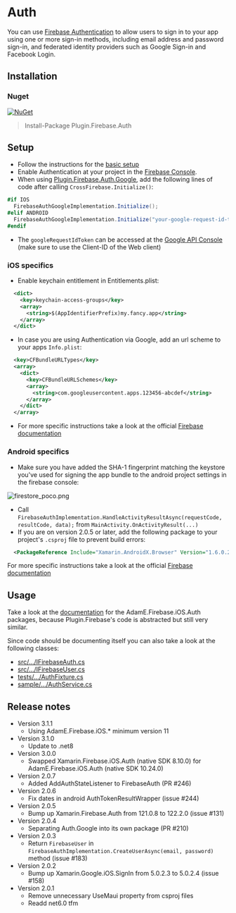 # Auth

You can use [Firebase Authentication](https://firebase.google.com/docs/auth) to allow users to sign in to your app using one or more sign-in methods, including email address and password sign-in, and federated identity providers such as Google Sign-in and Facebook Login.

## Installation
### Nuget
[![NuGet](https://img.shields.io/nuget/v/plugin.firebase.auth.svg?maxAge=86400&style=flat)](https://www.nuget.org/packages/Plugin.Firebase.Auth/)

> Install-Package Plugin.Firebase.Auth

## Setup

- Follow the instructions for the [basic setup](https://github.com/TobiasBuchholz/Plugin.Firebase/blob/master/README.md#basic-setup)
- Enable Authentication at your project in the [Firebase Console](https://console.firebase.google.com/).
- When using [Plugin.Firebase.Auth.Google](https://www.nuget.org/packages/Plugin.Firebase.Auth.Google/), add the following lines of code after calling `CrossFirebase.Initialize()`:
```c#
#if IOS
  FirebaseAuthGoogleImplementation.Initialize();
#elif ANDROID
  FirebaseAuthGoogleImplementation.Initialize("your-google-request-id-token");
#endif
```
- The `googleRequestIdToken` can be accessed at the [Google API Console](https://console.developers.google.com/apis/credentials) (make sure to use the Client-ID of the Web client)

### iOS specifics
- Enable keychain entitlement in Entitlements.plist:

```xml
  <dict>
    <key>keychain-access-groups</key>
    <array>
      <string>$(AppIdentifierPrefix)my.fancy.app</string>
    </array>
  </dict>
```
- In case you are using Authentication via Google, add an url scheme to your apps `Info.plist`:
```xml
  <key>CFBundleURLTypes</key>
  <array>
    <dict>
      <key>CFBundleURLSchemes</key>
      <array>
        <string>com.googleusercontent.apps.123456-abcdef</string>
      </array>
    </dict>
  </array>
```
- For more specific instructions take a look at the official [Firebase documentation](https://firebase.google.com/docs/auth/ios/start?hl=en)

### Android specifics

- Make sure you have added the SHA-1 fingerprint matching the keystore you've used for signing the app bundle to the android project settings in the firebase console: 

![firestore_poco.png](../art/project_settings_sha1.png)
- Call `FirebaseAuthImplementation.HandleActivityResultAsync(requestCode, resultCode, data);` from `MainActivity.OnActivityResult(...)`
- If you are on version 2.0.5 or later, add the following package to your project's `.csproj` file to prevent build errors:
```xml
  <PackageReference Include="Xamarin.AndroidX.Browser" Version="1.6.0.2" />
```

For more specific instructions take a look at the official [Firebase documentation](https://firebase.google.com/docs/auth/android/start?hl=en)

## Usage

Take a look at the [documentation](https://github.com/AdamEssenmacher/GoogleApisForiOSComponents/blob/master/docs/Firebase/Auth/GettingStarted.md) for the AdamE.Firebase.iOS.Auth packages, because Plugin.Firebase's code is abstracted but still very similar.

Since code should be documenting itself you can also take a look at the following classes:
- [src/.../IFirebaseAuth.cs](https://github.com/TobiasBuchholz/Plugin.Firebase/blob/master/src/Shared/Auth/IFirebaseAuth.cs)
- [src/.../IFirebaseUser.cs](https://github.com/TobiasBuchholz/Plugin.Firebase/blob/master/src/Shared/Auth/IFirebaseUser.cs)
- [tests/.../AuthFixture.cs](https://github.com/TobiasBuchholz/Plugin.Firebase/blob/master/tests/Plugin.Firebase.IntegrationTests/Auth/AuthFixture.cs)
- [sample/.../AuthService.cs](https://github.com/TobiasBuchholz/Plugin.Firebase/blob/master/sample/Playground/Common/Services/Auth/AuthService.cs)

## Release notes
- Version 3.1.1
  - Using AdamE.Firebase.iOS.* minimum version 11
- Version 3.1.0
  - Update to .net8
- Version 3.0.0
  - Swapped Xamarin.Firebase.iOS.Auth (native SDK 8.10.0) for AdamE.Firebase.iOS.Auth (native SDK 10.24.0)
- Version 2.0.7
  - Added AddAuthStateListener to FirebaseAuth (PR #246)
- Version 2.0.6
  - Fix dates in android AuthTokenResultWrapper (issue #244)
- Version 2.0.5
  - Bump up Xamarin.Firebase.Auth from 121.0.8 to 122.2.0 (issue #131)
- Version 2.0.4
  - Separating Auth.Google into its own package (PR #210)
- Version 2.0.3
  - Return `FirebaseUser` in `FirebaseAuthImplementation.CreateUserAsync(email, password)` method (issue #183)
- Version 2.0.2
  - Bump up Xamarin.Google.iOS.SignIn from 5.0.2.3 to 5.0.2.4 (issue #158)
- Version 2.0.1
  - Remove unnecessary UseMaui property from csproj files
  - Readd net6.0 tfm
